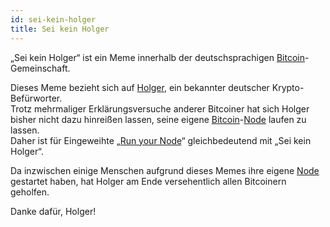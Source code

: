 ```yaml
---
id: sei-kein-holger
title: Sei kein Holger
---
```


„Sei kein Holger“ ist ein Meme innerhalb der deutschsprachigen [Bitcoin](../b/bitcoin)-Gemeinschaft.

Dieses Meme bezieht sich auf [Holger](https://x.com/rohmeo_de), ein bekannter deutscher Krypto-Befürworter.  
Trotz mehrmaliger Erklärungsversuche anderer Bitcoiner hat sich Holger bisher nicht dazu hinreißen lassen, seine eigene [Bitcoin](../b/bitcoin)-[Node](../n/node) laufen zu lassen.  
Daher ist für Eingeweihte „[Run your Node](../n/node)“ gleichbedeutend mit „Sei kein Holger“.

Da inzwischen einige Menschen aufgrund dieses Memes ihre eigene [Node](../n/node) gestartet haben, hat Holger am Ende versehentlich allen Bitcoinern geholfen.

Danke dafür, Holger!
